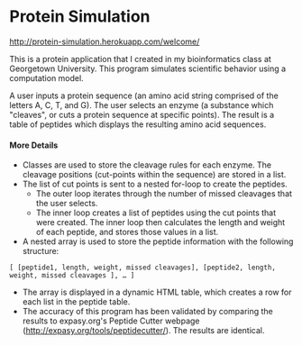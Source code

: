 Protein Simulation
=======
http://protein-simulation.herokuapp.com/welcome/

This is a protein application that I created in my bioinformatics class at Georgetown University. This program simulates scientific behavior using a computation model.

A user inputs a protein sequence (an amino acid string comprised of the letters A, C, T, and G). The user selects an enzyme (a substance which "cleaves", or cuts a protein sequence at specific points). The result is a table of peptides which displays the resulting amino acid sequences.

#### More Details
- Classes are used to store the cleavage rules for each enzyme. The cleavage positions (cut-points within the sequence) are stored in a list.
- The list of cut points is sent to a nested for-loop to create the peptides.
	- The outer loop iterates through the number of missed cleavages that the user selects.
	- The inner loop creates a list of peptides using the cut points that were created. The inner loop then calculates the length and weight of each peptide, and stores those values in a list.
- A nested array is used to store the peptide information with the following structure:
```
[ [peptide1, length, weight, missed cleavages], [peptide2, length, weight, missed cleavages ], … ]
```
- The array is displayed in a dynamic HTML table, which creates a row for each list in the peptide table.
- The accuracy of this program has been validated by comparing the results to expasy.org's Peptide Cutter webpage (http://expasy.org/tools/peptidecutter/). The results are identical.